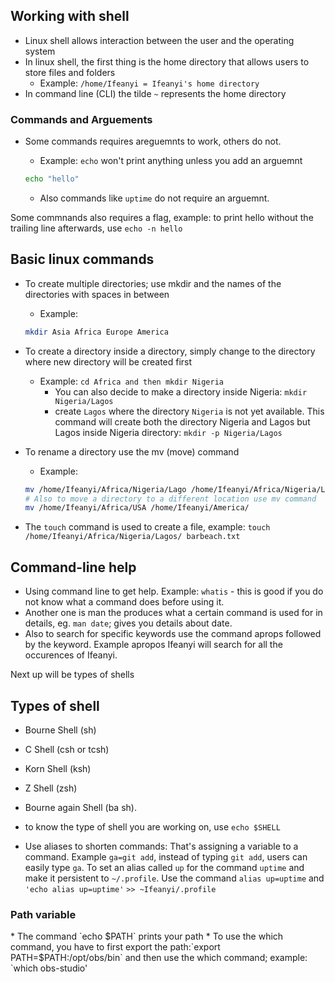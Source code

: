 <h2>Working with shell</h2>

* Linux shell allows interaction between the user and the operating system
* In linux shell, the first thing is the home directory that allows users to store files and folders
  - Example: `/home/Ifeanyi = Ifeanyi's home directory`
 * In command line (CLI) the tilde `~` represents the home directory


 <h3>Commands and Arguements</h3>

 * Some commands requires areguemnts to work, others do not.
   - Example: `echo` won't print anything unless you add an arguemnt
 
   ```bash
   echo "hello" 

   ``` 
   
   - Also commands like `uptime` do not require an arguemnt.

 Some commnands also requires a flag, example: to print hello without the trailing line afterwards, use `echo -n hello`


 <h2>Basic linux commands</h2>

* To create multiple directories; use mkdir and the names of the directories with spaces in between
  - Example: 

  ```bash
  mkdir Asia Africa Europe America
  ```

* To create a directory inside a directory, simply change to the directory where new directory will be created first
  - Example: `cd Africa and then mkdir Nigeria`
    * You can also decide to make a directory inside Nigeria: `mkdir Nigeria/Lagos`
    * create `Lagos` where the directory `Nigeria` is not yet available. This command will create both the directory Nigeria and Lagos but Lagos inside Nigeria directory: `mkdir -p Nigeria/Lagos`
* To rename a directory use the mv (move) command
  - Example: 

   ```bash
   mv /home/Ifeanyi/Africa/Nigeria/Lago /home/Ifeanyi/Africa/Nigeria/Lagos
   # Also to move a directory to a different location use mv command
   mv /home/Ifeanyi/Africa/USA /home/Ifeanyi/America/
   ```

 * The `touch` command is used to create a file, example: `touch /home/Ifeanyi/Africa/Nigeria/Lagos/ barbeach.txt`


 <h2>Command-line help</h2>

* Using command line to get help. Example: `whatis` - this is good if you do not know what a command does before using it.
* Another one is man the produces what a certain command is used for in details, eg. `man date`; gives you details about date.
* Also to search for specific keywords use the command aprops followed by the keyword. Example apropos Ifeanyi will search for all the occurences of Ifeanyi.

Next up will be types of shells

<h2>Types of shell</h2>

* Bourne Shell (sh) 
* C Shell (csh or tcsh) 
* Korn Shell (ksh) 
* Z Shell (zsh) 
* Bourne again Shell (ba    sh).

* to know the type of shell you are working on, use `echo $SHELL`

* Use aliases to shorten commands: That's assigning a variable to a command. Example `ga=git add`, instead of typing `git add`, users can easily type `ga`. To set an alias called `up` for the command `uptime` and make it persistent to `~/.profile`. Use the command `alias up=uptime` and `'echo alias up=uptime'` `>> ~Ifeanyi/.profile`

<h3>Path variable</h3>
* The command `echo $PATH` prints your path
* To use the which command, you have to first export the path:`export PATH=$PATH:/opt/obs/bin` and then use the which command; example: `which obs-studio'

